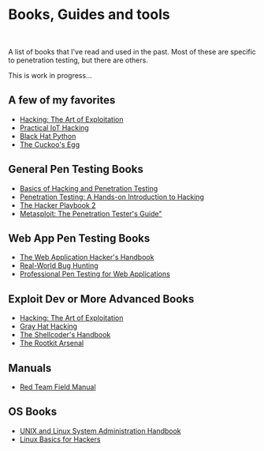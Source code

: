 <h1>Books, Guides and tools</h1> <br>
<p>A list of books that I've read and used in the past. Most of these are specific to penetration testing, but there are others.</p>
<p>This is work in progress...</p>

<h2>A few of my favorites</h2>
  <ul>
    <li><a href="https://www.amazon.com/Hacking-Art-Exploitation-Jon-Erickson/dp/1593271441/ref=pd_bxgy_img_2/147-9859984-3258507?pd_rd_w=CFq2z&pf_rd_p=fd3ebcd0-c1a2-44cf-aba2-bbf4810b3732&pf_rd_r=3P2JB6QPXDE5X8Y8M7MF&pd_rd_r=948d990b-7be8-4049-bb3b-6555d2c91f0e&pd_rd_wg=TgNqS&pd_rd_i=1593271441&psc=1">Hacking: The Art of Exploitation</a></li>
    <li><a href="https://www.amazon.com/Practical-IoT-Hacking-Fotios-Chantzis/dp/1718500904/ref=pd_day0_14/147-9859984-3258507?pd_rd_w=us4l6&pf_rd_p=332cbe83-5720-4c84-9ab5-eda1dcf8d7b4&pf_rd_r=3V1CM5PH200RYFSCWM1Y&pd_rd_r=e6dc95fd-7784-4397-959b-b2424e8b301e&pd_rd_wg=np5UM&pd_rd_i=1718500904&psc=1">Practical IoT Hacking</a></li>
    <li><a href="https://www.amazon.com/Black-Hat-Python-Programming-Pentesters/dp/1593275900/ref=sr_1_10?dchild=1&keywords=python+pentesting&qid=1624629627&s=books&sr=1-10">Black Hat Python</a></li>
    <li><a href="https://www.amazon.com/Cuckoos-Egg-Stoll-Cliff-Paperback/dp/B008AU5232/ref=sr_1_2?dchild=1&keywords=The+Cuckoo%27s+egg&qid=1624629760&s=books&sr=1-2">The Cuckoo's Egg</a></li>
  </ul>

<h2>General Pen Testing Books</h2>
  <ul>
    <li><a href="https://www.amazon.com/Basics-Hacking-Penetration-Testing-Ethical/dp/0124116442/ref=sr_1_8?dchild=1&keywords=penetration+testing&qid=1624626261&s=books&sr=1-8">Basics of Hacking and Penetration Testing</a></li>
    <li><a href="https://www.amazon.com/Penetration-Testing-Hands-Introduction-Hacking/dp/1593275641/ref=pd_bxgy_img_2/147-9859984-3258507?pd_rd_w=scW4O&pf_rd_p=fd3ebcd0-c1a2-44cf-aba2-bbf4810b3732&pf_rd_r=3AZ6PJC0N08EJWF8JZXA&pd_rd_r=14396b13-a1be-45b2-b501-315db9a4662e&pd_rd_wg=uzjDL&pd_rd_i=1593275641&psc=1">Penetration Testing: A Hands-on Introduction to Hacking</a></li>
    <li><a href="https://www.amazon.com/Hacker-Playbook-Practical-Penetration-Testing/dp/1512214566/ref=pd_bxgy_img_1/147-9859984-3258507?pd_rd_w=WMZFC&pf_rd_p=fd3ebcd0-c1a2-44cf-aba2-bbf4810b3732&pf_rd_r=MEWHBWBJVJFRAK1ZYKT4&pd_rd_r=32989f50-e670-4ec0-80f5-0e904cc5812c&pd_rd_wg=Hy853&pd_rd_i=1512214566&psc=1">The Hacker Playbook 2</a></li>
    <li><a href="https://www.amazon.com/Metasploit-Penetration-Testers-David-Kennedy/dp/159327288X/ref=sr_1_1?dchild=1&keywords=metasploit&qid=1624629404&s=books&sr=1-1">Metasploit: The Penetration Tester's Guide"</a></li>
  </ul>
  
<h2>Web App Pen Testing Books</h2>
  <ul>
   <li><a href="https://www.amazon.com/dp/1118026470/ref=sspa_dk_detail_0?psc=1&pd_rd_i=1118026470&pd_rd_w=wLkFh&pf_rd_p=91afecf5-8b2e-41e2-9f11-dc6992c6eaa1&pd_rd_wg=E3MNT&pf_rd_r=K3VV87T68GQFHEJ5KY0A&pd_rd_r=97eb75b5-6879-493e-bc8a-0c2ac1a73a4d&spLa=ZW5jcnlwdGVkUXVhbGlmaWVyPUFHQUFXSkZDWTNWRkYmZW5jcnlwdGVkSWQ9QTEwMDU2MTlNVTFSTUdUQ0tNRFUmZW5jcnlwdGVkQWRJZD1BMDQwODQwNDFSTlFDT1lJRE41V1kmd2lkZ2V0TmFtZT1zcF9kZXRhaWwmYWN0aW9uPWNsaWNrUmVkaXJlY3QmZG9Ob3RMb2dDbGljaz10cnVl">The Web Application Hacker's Handbook</a></li>
   <li><a href="https://www.amazon.com/Real-World-Bug-Hunting-Field-Hacking/dp/1593278616/ref=sr_1_6?dchild=1&keywords=exploit+development&qid=1624627879&sr=8-6">Real-World Bug Hunting</a></li>
    <li><a href="https://www.amazon.com/Professional-Pen-Testing-Web-Applications/dp/0471789666/ref=sr_1_3?dchild=1&keywords=professional+pen+testing+for+web+applications&qid=1624629299&s=books&sr=1-3">Professional Pen Testing for Web Applications</a></li>
  </ul>

<h2>Exploit Dev or More Advanced Books</h2>
  <ul>
    <li><a href="https://www.amazon.com/Hacking-Art-Exploitation-Jon-Erickson/dp/1593271441/ref=pd_bxgy_img_2/147-9859984-3258507?pd_rd_w=CFq2z&pf_rd_p=fd3ebcd0-c1a2-44cf-aba2-bbf4810b3732&pf_rd_r=3P2JB6QPXDE5X8Y8M7MF&pd_rd_r=948d990b-7be8-4049-bb3b-6555d2c91f0e&pd_rd_wg=TgNqS&pd_rd_i=1593271441&psc=1">Hacking: The Art of Exploitation</a></li>
    <li><a href="https://www.amazon.com/Gray-Hat-Hacking-Ethical-Handbook/dp/1260108414/ref=sr_1_23?dchild=1&keywords=hacking+books&qid=1624627737&s=books&sr=1-23&asin=1260108414&revisionId=&format=4&depth=1">Gray Hat Hacking</a></li>  
    <li><a href="https://www.amazon.com/Shellcoders-Handbook-Discovering-Exploiting-Security/dp/047008023X/ref=sr_1_2?crid=3LYN3IKN9B49&dchild=1&keywords=shell+coder%27s+handbook&qid=1624627809&sprefix=shell+coder%2Cstripbooks%2C184&sr=8-2">The Shellcoder's Handbook</a></li>
    <li><a href="https://www.amazon.com/Rootkit-Arsenal-Escape-Evasion-Corners/dp/144962636X/ref=sr_1_1?dchild=1&keywords=rootkit&qid=1624627921&sr=8-1">The Rootkit Arsenal</a></li>
  </ul> 

<h2>Manuals</h2>
<ul>
  <li><a href="https://www.amazon.com/Rtfm-Red-Team-Field-Manual/dp/1494295504/ref=sr_1_2?crid=2JO96HZE1I8ET&dchild=1&keywords=rtfm+red+team+field+manual&qid=1624628817&s=books&sprefix=RTFM%2Cstripbooks%2C187&sr=1-2">Red Team Field Manual</a></li>
</ul>

<h2>OS Books</h2>
  <ul>
    <li><a href="https://www.amazon.com/UNIX-Linux-System-Administration-Handbook/dp/0134277554/ref=sr_1_1?crid=28AYJYCR0RKBH&dchild=1&keywords=unix+and+linux+system+administration+handbook&qid=1624629934&s=books&sprefix=UNIX+and+Linux%2Cstripbooks%2C179&sr=1-1">UNIX and Linux System Administration Handbook</a></li>
    <li><a href="https://www.amazon.com/dp/1593278551/ref=sspa_dk_detail_0?psc=1&pd_rd_i=1593278551&pd_rd_w=TQII4&pf_rd_p=91afecf5-8b2e-41e2-9f11-dc6992c6eaa1&pd_rd_wg=o2zXK&pf_rd_r=M3GX7DEAF430JQ086V7A&pd_rd_r=a96a82d7-efd3-45bf-8bd7-c100f5aa0070&spLa=ZW5jcnlwdGVkUXVhbGlmaWVyPUFCRFRIT1ZOOUU5SzgmZW5jcnlwdGVkSWQ9QTA1MTMwNDEyV0lCT0NFUlNKN0NEJmVuY3J5cHRlZEFkSWQ9QTEwMzg0MjRJTlozS1ZHRlJQNzImd2lkZ2V0TmFtZT1zcF9kZXRhaWwmYWN0aW9uPWNsaWNrUmVkaXJlY3QmZG9Ob3RMb2dDbGljaz10cnVl">Linux Basics for Hackers</a></li>
  </ul>
    

